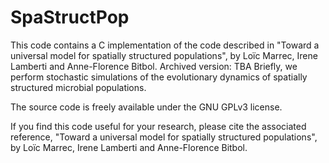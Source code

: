 # SpaStructPop
This code contains a C implementation of the code described in "Toward a universal model for spatially structured populations", by Loïc Marrec, Irene Lamberti and Anne-Florence Bitbol.
Archived version: TBA
Briefly, we perform stochastic simulations of the evolutionary dynamics of spatially structured microbial populations.

The source code is freely available under the GNU GPLv3 license.

If you find this code useful for your research, please cite the associated reference, "Toward a universal model for spatially structured populations", by Loïc Marrec, Irene Lamberti and Anne-Florence Bitbol.

